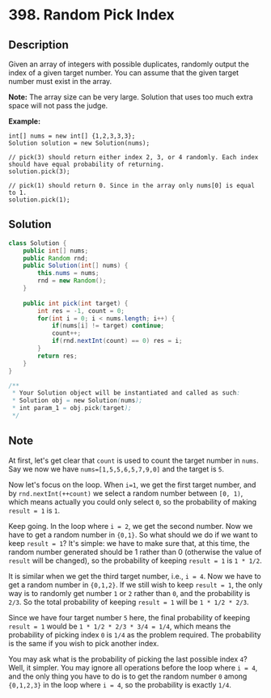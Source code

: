 # 398. Random Pick Index

## Description

Given an array of integers with possible duplicates, randomly output the index of a given target number. You can assume that the given target number must exist in the array.

**Note:**
The array size can be very large. Solution that uses too much extra space will not pass the judge.

**Example:**

```
int[] nums = new int[] {1,2,3,3,3};
Solution solution = new Solution(nums);

// pick(3) should return either index 2, 3, or 4 randomly. Each index should have equal probability of returning.
solution.pick(3);

// pick(1) should return 0. Since in the array only nums[0] is equal to 1.
solution.pick(1);
```

## Solution

```java
class Solution {
    public int[] nums;
    public Random rnd;
    public Solution(int[] nums) {
        this.nums = nums;
        rnd = new Random();
    }
    
    public int pick(int target) {
        int res = -1, count = 0;
        for(int i = 0; i < nums.length; i++) {
            if(nums[i] != target) continue;
            count++;
            if(rnd.nextInt(count) == 0) res = i;
        }
        return res;
    }
}

/**
 * Your Solution object will be instantiated and called as such:
 * Solution obj = new Solution(nums);
 * int param_1 = obj.pick(target);
 */
```



## Note

At first, let's get clear that `count` is used to count the target number in `nums`. Say we now we have `nums=[1,5,5,6,5,7,9,0]` and the target is `5`.

Now let's focus on the loop. When `i=1`, we get the first target number, and by `rnd.nextInt(++count)` we select a random number between `[0, 1)`, which means actually you could only select `0`, so the probability of making `result = 1` is `1`.

Keep going. In the loop where `i = 2`, we get the second number. Now we have to get a random number in `{0,1}`. So what should we do if we want to keep `result = 1`? It's simple: we have to make sure that, at this time, the random number generated should be 1 rather than 0 (otherwise the value of `result` will be changed), so the probability of keeping `result = 1` is `1 * 1/2`.

It is similar when we get the third target number, i.e., `i = 4`. Now we have to get a random number in `{0,1,2}`. If we still wish to keep `result = 1`, the only way is to randomly get number `1` or `2` rather than `0`, and the probability is `2/3`. So the total probability of keeping `result = 1` will be `1 * 1/2 * 2/3`.

Since we have four target number `5` here, the final probability of keeping `result = 1` would be `1 * 1/2 * 2/3 * 3/4 = 1/4`, which means the probability of picking index `0` is `1/4` as the problem required. The probability is the same if you wish to pick another index.

You may ask what is the probability of picking the last possible index `4`? Well, it simpler. You may ignore all operations before the loop where `i = 4`, and the only thing you have to do is to get the random number `0` among `{0,1,2,3}` in the loop where `i = 4`, so the probability is exactly `1/4`.